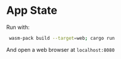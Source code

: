 # App State

Run with:

```bash
 wasm-pack build --target=web; cargo run
```

And open a web browser at `localhost:8080`
